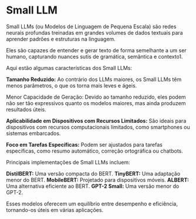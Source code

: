 # Small LLM
>
Small LLMs (ou Modelos de Linguagem de Pequena Escala) são redes neurais profundas 
treinadas em grandes volumes de dados textuais para aprender padrões e estruturas 
na linguagem. 
>
> 
Eles são capazes de entender e gerar texto de forma semelhante a um ser humano, 
capturando nuances sutis de gramática, semântica e contexto1. 
>
> 
Aqui estão algumas características dos Small LLMs:
>
>
**Tamanho Reduzido:** Ao contrário dos LLMs maiores, os Small LLMs têm menos parâmetros, o que 
os torna mais leves e ágeis.
>
>
Menor Capacidade de Geração: Devido ao tamanho reduzido, eles podem não ser tão expressivos 
quanto os modelos maiores, mas ainda produzem resultados úteis.
>
>
**Aplicabilidade em Dispositivos com Recursos Limitados:** São ideais para dispositivos com 
recursos computacionais limitados, como smartphones ou sistemas embarcados.
>
>
**Foco em Tarefas Específicas:** Podem ser ajustados para tarefas específicas, como resumo 
automático, correção ortográfica ou chatbots.
>
>
Principais implementações de Small LLMs incluem:

**DistilBERT:** Uma versão compacta do BERT.
**TinyBERT:** Uma adaptação menor do BERT.
**MobileBERT:** Projetado para dispositivos móveis.
**ALBERT:** Uma alternativa eficiente ao BERT.
**GPT-2 Small:** Uma versão menor do GPT-2.
>
>
Esses modelos oferecem um equilíbrio entre desempenho e eficiência, tornando-os 
úteis em várias aplicações. 
>
